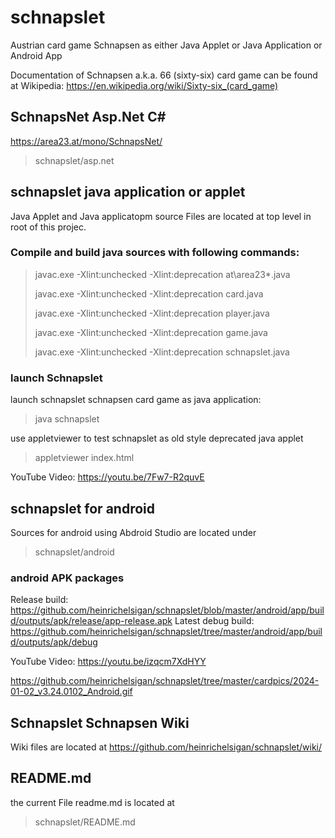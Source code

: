 # schnapslet 

Austrian card game Schnapsen as either Java Applet or Java Application or Android App

Documentation of Schnapsen a.k.a. 66 (sixty-six) card game can be found at Wikipedia:
https://en.wikipedia.org/wiki/Sixty-six_(card_game) 

## SchnapsNet Asp.Net C#

https://area23.at/mono/SchnapsNet/
> schnapslet/asp.net

## schnapslet java application or applet

Java Applet and Java applicatopm source Files are located at top level in root of this projec.

### Compile and build java sources with following commands:

> javac.exe -Xlint:unchecked -Xlint:deprecation at\area23\*.java
> 
> javac.exe -Xlint:unchecked -Xlint:deprecation card.java
> 
> javac.exe -Xlint:unchecked -Xlint:deprecation player.java
> 
> javac.exe -Xlint:unchecked -Xlint:deprecation game.java
> 
> javac.exe -Xlint:unchecked -Xlint:deprecation schnapslet.java

### launch Schnapslet

launch schnapslet schnapsen card game as java application:
> java schnapslet

use appletviewer to test schnapslet as old style deprecated java applet
> appletviewer index.html

YouTube Video: https://youtu.be/7Fw7-R2quvE

## schnapslet for android 

Sources for android using Abdroid Studio are located under 
> schnapslet/android

###  android APK packages
Release build:
https://github.com/heinrichelsigan/schnapslet/blob/master/android/app/build/outputs/apk/release/app-release.apk
Latest debug build:
https://github.com/heinrichelsigan/schnapslet/tree/master/android/app/build/outputs/apk/debug

YouTube Video: https://youtu.be/izqcm7XdHYY

https://github.com/heinrichelsigan/schnapslet/tree/master/cardpics/2024-01-02_v3.24.0102_Android.gif

## Schnapslet Schnapsen Wiki 

Wiki files are located at
https://github.com/heinrichelsigan/schnapslet/wiki/

## README.md

the current File readme.md is located at
> schnapslet/README.md
